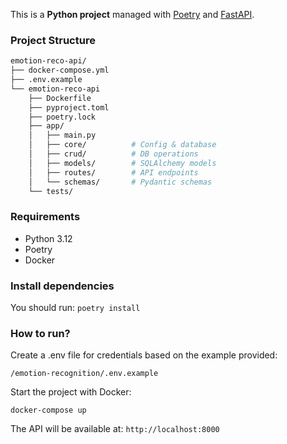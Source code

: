 This is a **Python project** managed with [Poetry](https://python-poetry.org/) and [FastAPI](https://fastapi.tiangolo.com/).

### Project Structure

```bash
emotion-reco-api/
├── docker-compose.yml
├── .env.example
└── emotion-reco-api
    ├── Dockerfile
    ├── pyproject.toml
    ├── poetry.lock
    ├── app/
    │   ├── main.py
    │   ├── core/          # Config & database
    │   ├── crud/          # DB operations
    │   ├── models/        # SQLAlchemy models
    │   ├── routes/        # API endpoints
    │   └── schemas/       # Pydantic schemas
    └── tests/
```

### Requirements

- Python 3.12
- Poetry
- Docker

### Install dependencies

You should run:
`poetry install`

### How to run?

Create a .env file for credentials based on the example provided:

`/emotion-recognition/.env.example`

Start the project with Docker:

`docker-compose up`

The API will be available at: `http://localhost:8000`

